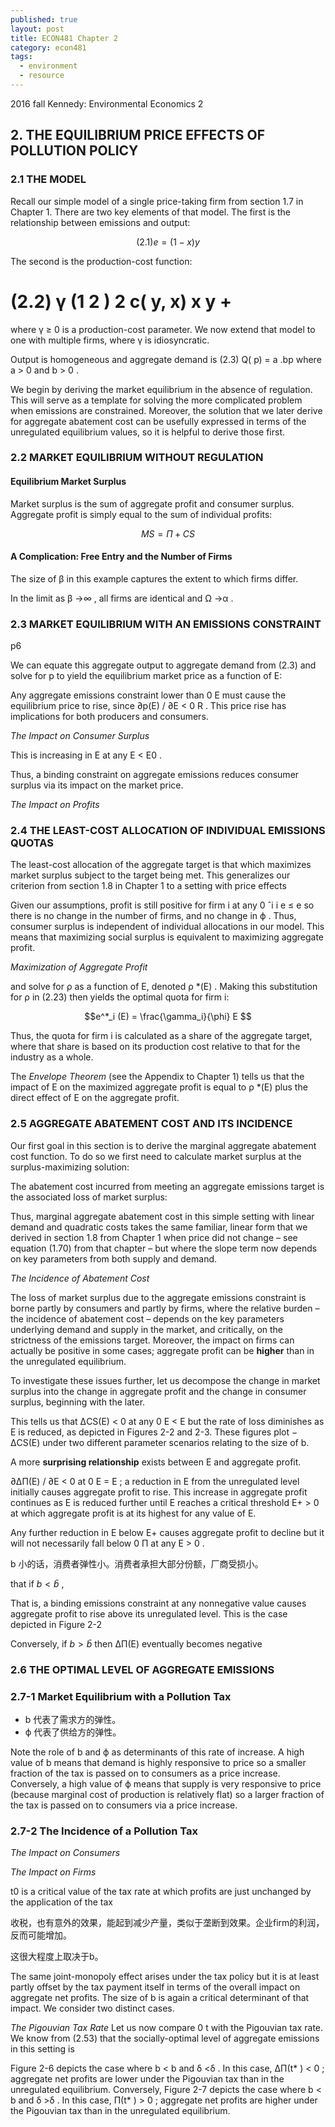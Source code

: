 ```yaml
---
published: true
layout: post
title: ECON481 Chapter 2
category: econ481
tags:
  - environment
  - resource
---
```

2016 fall Kennedy: Environmental Economics 2

## 2. THE EQUILIBRIUM PRICE EFFECTS OF POLLUTION POLICY


### 2.1 THE MODEL
Recall our simple model of a single price-taking firm from section 1.7 in Chapter 1.
There are two key elements of that model. The first is the relationship between emissions
and output:

$$(2.1) e = (1− x) y$$

The second is the production-cost function:


(2.2)
γ
(1 2 ) 2 c( y, x) x y +
=


where γ ≥ 0 is a production-cost parameter. We now extend that model to one with
multiple firms, where γ is idiosyncratic.



Output is homogeneous and
aggregate demand is
(2.3) Q( p) = a .bp
where a > 0 and b > 0 .

We begin by deriving the market equilibrium in the absence of regulation. This will serve
as a template for solving the more complicated problem when emissions are constrained.
Moreover, the solution that we later derive for aggregate abatement cost can be usefully
expressed in terms of the unregulated equilibrium values, so it is helpful to derive those
first.

### 2.2 MARKET EQUILIBRIUM WITHOUT REGULATION


#### Equilibrium Market Surplus
Market surplus is the sum of aggregate profit and consumer surplus. Aggregate profit is
simply equal to the sum of individual profits:


$$ MS = Π +  CS $$


#### A Complication: Free Entry and the Number of Firms


The size of β in this example captures the extent to which firms differ.


In the limit as β →∞ , all firms are identical and Ω →α .



### 2.3 MARKET EQUILIBRIUM WITH AN EMISSIONS CONSTRAINT

p6

We can equate this aggregate output to aggregate demand from (2.3) and solve for p to
yield the equilibrium market price as a function of E:

Any aggregate
emissions constraint lower than 0 E must cause the equilibrium price to rise, since
∂p(E) / ∂E < 0 R . This price rise has implications for both producers and consumers.


_The Impact on Consumer Surplus_

This is increasing in E at any  E < E0 .

Thus, a binding constraint on aggregate emissions
reduces consumer surplus via its impact on the market price.


_The Impact on Profits_


### 2.4 THE LEAST-COST ALLOCATION OF INDIVIDUAL EMISSIONS QUOTAS


The least-cost allocation of the aggregate target is that which maximizes market surplus
subject to the target being met. This generalizes our criterion from section 1.8 in Chapter
1 to a setting with price effects


Given our assumptions, profit is still positive for firm i at any 0 ˆi i e ≤ e so there is
no change in the number of firms, and no change in ϕ . Thus, consumer surplus is
independent of individual allocations in our model. This means that maximizing social
surplus is equivalent to maximizing aggregate profit.


_Maximization of Aggregate Profit_


and solve for ρ as a function of E, denoted ρ *(E) . Making this substitution for ρ in
(2.23) then yields the optimal quota for firm i:

$$e^*_i (E) = \frac{\gamma_i}{\phi} E $$


Thus, the quota for firm i is calculated as a share of the aggregate target, where that share
is based on its production cost relative to that for the industry as a whole.


The _Envelope Theorem_ (see the Appendix to Chapter 1) tells us that the impact of E on
the maximized aggregate profit is equal to ρ *(E) plus the direct effect of E on the
aggregate profit.

### 2.5 AGGREGATE ABATEMENT COST AND ITS INCIDENCE

Our first goal in this section is to derive the marginal aggregate abatement cost function.
To do so we first need to calculate market surplus at the surplus-maximizing solution:

The abatement cost incurred from meeting an aggregate emissions target is the associated
loss of market surplus:


Thus, marginal aggregate abatement cost in this simple setting with linear demand and
quadratic costs takes the same familiar, linear form that we derived in section 1.8 from
Chapter 1 when price did not change – see equation (1.70) from that chapter – but where
the slope term now depends on key parameters from both supply and demand.


_The Incidence of Abatement Cost_

The loss of market surplus due to the aggregate emissions constraint is borne partly by
consumers and partly by firms, where the relative burden – the incidence of abatement
cost – depends on the key parameters underlying demand and supply in the market, and
critically, on the strictness of the emissions target. Moreover, the impact on firms can
actually be positive in some cases; aggregate profit can be **higher** than in the unregulated
equilibrium.


To investigate these issues further, let us decompose the change in market surplus into
the change in aggregate profit and the change in consumer surplus, beginning with the
later.


This
tells us that ΔCS(E) < 0 at any 0 E < E but the rate of loss diminishes as E is reduced, as
depicted in Figures 2-2 and 2-3. These figures plot − ΔCS(E) under two different
parameter scenarios relating to the size of b.


A more **surprising relationship** exists between E and aggregate profit.


∂ΔΠ(E) / ∂E < 0 at 0 E = E ; a reduction in E from
the unregulated level initially causes aggregate profit to rise. This increase in aggregate
profit continues as E is reduced further until E reaches a critical threshold E+ > 0 at
which aggregate profit is at its highest for any value of E.



Any further reduction in E below E+
causes aggregate profit to decline but it will not necessarily fall below 0 Π at any E > 0 .


b 小的话，消费者弹性小。消费者承担大部分份额，厂商受损小。

that if $b < \bar b$ ,

That is, a binding emissions constraint at any nonnegative
value causes aggregate profit to rise above its unregulated level. This is the case
depicted in Figure 2-2




Conversely, if $b > \bar b$ then ΔΠ(E) eventually becomes negative




### 2.6 THE OPTIMAL LEVEL OF AGGREGATE EMISSIONS






### 2.7-1 Market Equilibrium with a Pollution Tax

- b 代表了需求方的弹性。
- ϕ 代表了供给方的弹性。

Note the
role of b and ϕ as determinants of this rate of increase. A high value of b means that
demand is highly responsive to price so a smaller fraction of the tax is passed on to
consumers as a price increase. Conversely, a high value of ϕ means that supply is very
responsive to price (because marginal cost of production is relatively flat) so a larger
fraction of the tax is passed on to consumers via a price increase.


### 2.7-2 The Incidence of a Pollution Tax

_The Impact on Consumers_

_The Impact on Firms_

t0 is a critical value of the tax rate at which profits are just unchanged by the application of
the tax

收税，也有意外的效果，能起到减少产量，类似于垄断到效果。企业firm的利润，反而可能增加。

这很大程度上取决于b。

The same joint-monopoly effect arises under the tax policy but it is at least partly offset
by the tax payment itself in terms of the overall impact on aggregate net profits. The size
of b is again a critical determinant of that impact. We consider two distinct cases.


_The Pigouvian Tax Rate_
Let us now compare 0 t with the Pigouvian tax rate. We know from (2.53) that the
socially-optimal level of aggregate emissions in this setting is


Figure 2-6 depicts the case where b < b and δ <δ . In this case, ΔΠ(t* ) < 0 ; aggregate
net profits are lower under the Pigouvian tax than in the unregulated equilibrium.
Conversely, Figure 2-7 depicts the case where b < b and δ >δ . In this case, Π(t* ) > 0 ;
aggregate net profits are higher under the Pigouvian tax than in the unregulated
equilibrium.
